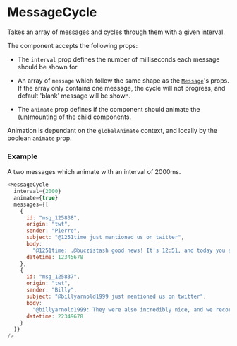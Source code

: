# MessageCycle

Takes an array of messages and cycles through them with a given interval.

The component accepts the following props:

- The `interval` prop defines the number of milliseconds each message should be shown for.

- An array of `message` which follow the same shape as the [`Message`](/info/simple-message--default)'s props. If the array only contains one message, the cycle will not progress, and default 'blank' message will be shown.

- The `animate` prop defines if the component should animate the (un)mounting of the child components.

Animation is dependant on the `globalAnimate` context, and locally by the boolean `animate` prop.

### Example

A two messages which animate with an interval of 2000ms.

```javascript
<MessageCycle
  interval={2000}
  animate={true}
  messages={[
    {
      id: "msg_125838",
      origin: "twt",
      sender: "Pierre",
      subject: "@1251time just mentioned us on twitter",
      body:
        "@1251time: .@buczistash good news! It's 12:51, and today you are victRaWrious! Tweet us a request @RaW1251AM #1251time",
      datetime: 12345678
    },
    {
      id: "msg_125837",
      origin: "twt",
      sender: "Billy",
      subject: "@billyarnold1999 just mentioned us on twitter",
      body:
        "@billyarnold1999: They were also incredibly nice, and we recorded a great interview that will be on air in term 3 @RAW1251AM",
      datetime: 22349678
    }
  ]}
/>
```
